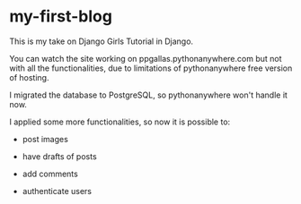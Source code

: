 # my-first-blog

This is my take on Django Girls Tutorial in Django. 

You can watch the site working on ppgallas.pythonanywhere.com but not with all the functionalities, due to limitations of pythonanywhere free version of hosting.

I migrated the database to PostgreSQL, so pythonanywhere won't handle it now.

I applied some more functionalities, so now it is possible to:

 - post images

 - have drafts of posts

 - add comments

 - authenticate users


